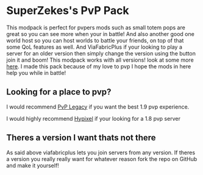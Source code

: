 # SuperZekes's PvP Pack

This modpack is perfect for pvpers mods such as small totem pops are great so you can see more when your in battle! And also another good one world host so you can host worlds to battle your friends, on top of that some QoL features as well. And ViaFabricPlus if your looking to play a server for an older version then simply change the version using the button join it and boom! This modpack works with all versions! look at some more <a href="https://modrinth.com/modpack/superzekes-pvp/gallery">here</a>. I made this pack because of my love to pvp I hope the mods in here help you while in battle!

## Looking for a place to pvp?
I would recommend <a href="https://pvplegacy.net/">PvP Legacy</a> if you want the best 1.9 pvp experience.

I would highly recommend <a href="https://hypixel.net/">Hypixel</a> if your looking for a 1.8 pvp server

## Theres a version I want thats not there
As said above viafabricplus lets you join servers from any version.
If theres a version you really really want for whatever reason fork the repo on GitHub and make it yourself!
